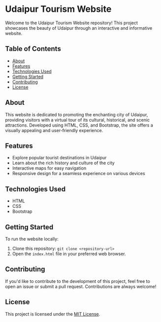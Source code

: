 # Udaipur Tourism Website

Welcome to the Udaipur Tourism Website repository! This project showcases the beauty of Udaipur through an interactive and informative website.

## Table of Contents

- [About](#about)
- [Features](#features)
- [Technologies Used](#technologies-used)
- [Getting Started](#getting-started)
- [Contributing](#contributing)
- [License](#license)

## About

This website is dedicated to promoting the enchanting city of Udaipur, providing visitors with a virtual tour of its cultural, historical, and scenic attractions. Developed using HTML, CSS, and Bootstrap, the site offers a visually appealing and user-friendly experience.

## Features

- Explore popular tourist destinations in Udaipur
- Learn about the rich history and culture of the city
- Interactive maps for easy navigation
- Responsive design for a seamless experience on various devices

## Technologies Used

- HTML
- CSS
- Bootstrap

## Getting Started

To run the website locally:

1. Clone this repository: `git clone <repository-url>`
2. Open the `index.html` file in your preferred web browser.

## Contributing

If you'd like to contribute to the development of this project, feel free to open an issue or submit a pull request. Contributions are always welcome!

## License

This project is licensed under the [MIT License](LICENSE).

